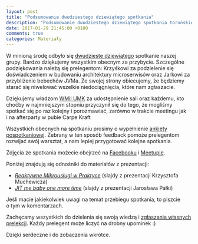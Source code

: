 ```yaml
---
layout: post
title: "Podsumowanie dwudziestego dziewiątego spotkania"
description: "Podsumowanie dwudziestego dziewiątego spotkania toruńskiej grupy użytkowników języka Java."
date: 2017-01-29 21:45:00 +0100
comments: true
categories: Materiały
---
```

W&nbsp;minioną środę odbyło się <a href="{{root_url}}/meeting/29/">dwudzieste dziewiątego</a> spotkanie naszej grupy. Bardzo dziękujemy wszystkim obecnym za przybycie. Szczególne podziękowania należą się prelegentom: Krzyśkowi za podzielenie się doświadczeniem w budowaniu architektury microserwisów oraz Jarkowi za przybliżenie bebechów JVMa. Ze swojej strony obiecujemy, że będziemy starać się niwelować wszelkie niedociągnięcia, które nam zgłaszacie.

Dziękujemy władzom <a href="https://www.mat.umk.pl" target="_blank">WMiI UMK</a> za&nbsp;udostępnienie sali oraz każdemu, kto choćby w&nbsp;najmniejszym stopniu przyczynił się do tego, że&nbsp;mogliśmy spotkać się po raz kolejny i&nbsp;porozmawiać, zarówno w&nbsp;trakcie meetingu jak i&nbsp;na afterparty w&nbsp;pubie Carpe Kraft

Wszystkich obecnych na&nbsp;spotkaniu prosimy o&nbsp;wypełnienie <a href="http://bit.ly/29-spotkanie-Torun-JUG-ankieta" target="_blank">ankiety pospotkaniowej</a>. Zebrany w&nbsp;ten sposób feedback pomoże prelegentom rozwijać swój warsztat, a&nbsp;nam lepiej przygotować kolejne spotkania. <!--more-->

Zdjęcia ze spotkania możecie obejrzeć na&nbsp;<a href="https://www.facebook.com/TorunJUG/photos/?tab=album&album_id=1861419074081577" target="_blank">Facebooku</a> i&nbsp;<a href="http://www.meetup.com/Torun-JUG/photos/27571815/" target="_blank">Meetupie</a>.

Poniżej znajdują się odnośniki do materiałów z&nbsp;prezentacji:
<ul>
  <li>
    <a href="https://www.slideshare.net/secret/LUjUQ7fIFunFvm" target="_blank">
      <em>Reaktywne Mikrousługi w Praktyce</em></a> (slajdy z&nbsp;prezentacji Krzysztofa Muchewicza)
  </li>
  <li>
    <a href="{{root_url}}/materials/meetings/29/jitmebaby-jugtorun.zip">
      <em>JIT me baby one more time</em></a> (slajdy z&nbsp;prezentacji Jarosława Pałki)
  </li>
</ul>

Jeśli macie jakiekolwiek uwagi na&nbsp;temat przebiegu spotkania, to&nbsp;piszcie o&nbsp;tym w&nbsp;komentarzach.

Zachęcamy wszystkich do dzielenia się swoją wiedzą i&nbsp;<a href="{{root_url}}/speakers/">zgłaszania własnych prelekcji</a>. Każdy prelegent może liczyć na drobny upominek :)

Dzięki serdeczne i&nbsp;do zobaczenia wkrótce.